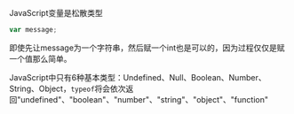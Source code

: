 JavaScript变量是松散类型

```javascript
var message;
```

即使先让message为一个字符串，然后赋一个int也是可以的，因为过程仅仅是赋一个值那么简单。

JavaScript中只有6种基本类型：Undefined、Null、Boolean、Number、String、Object，`typeof`将会依次返回"undefined"、"boolean"、"number"、"string"、"object"、"function"
